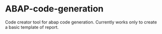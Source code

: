 # ABAP-code-generation
Code creator tool for abap code generation. Currently works only to create a basic template of report.
